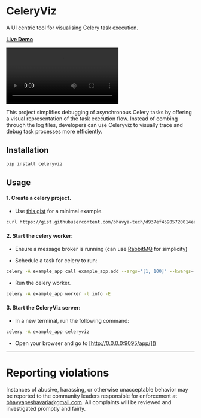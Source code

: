 CeleryViz
=========

A UI centric tool for visualising Celery task execution.

[**Live Demo**](https://bhavya-tech.github.io/celeryviz_demo/)

<video src="https://github.com/user-attachments/assets/ec6b0f0e-2ad6-4a2c-8928-a7765fd96023"></video>


This project simplifies debugging of asynchronous Celery tasks by offering a visual representation of the task execution flow. Instead of combing through the log files, developers can use Celeryviz to visually trace and debug task processes more efficiently.

## Installation

```bash
pip install celeryviz
```

## Usage

#### 1. Create a celery project.
  - Use [this gist](https://gist.github.com/bhavya-tech/d937ef45905720014ee12fe332352966) for a minimal example.

```bash
curl https://gist.githubusercontent.com/bhavya-tech/d937ef45905720014ee12fe332352966/raw/0afac784adfb6b407fa83ce4b19e6f3cab4d80d9/example_app.py -o example_app.py
```

#### 2. Start the celery worker:

  - Ensure a message broker is running (can use [RabbitMQ](https://www.rabbitmq.com/docs/download) for simplicity)

  - Schedule a task for celery to run:

```bash
celery -A example_app call example_app.add --args='[1, 100]' --kwargs='{"z":10000}'
```

  - Run the celery worker.
```bash
celery -A example_app worker -l info -E
```

#### 3. Start the CeleryViz server:

  - In a new terminal, run the following command:

```bash
celery -A example_app celeryviz
```

  -  Open your browser and go to [http://0.0.0.0:9095/app/]()

---

# Reporting violations

Instances of abusive, harassing, or otherwise unacceptable behavior may be reported to the community leaders responsible for enforcement at [bhavyapeshavaria@gmail.com](mailto:bhavyapeshavaria@gmail.com). All complaints will be reviewed and investigated promptly and fairly.
